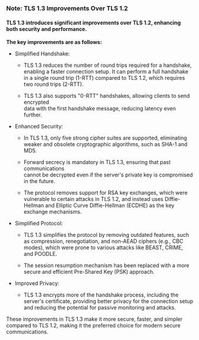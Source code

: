 ### Note: TLS 1.3 Improvements Over TLS 1.2

#### TLS 1.3 introduces significant improvements over TLS 1.2, enhancing both security and performance. 
**The key improvements are as follows:**
- Simplified Handshake:
    - TLS 1.3 reduces the number of round trips required for a handshake, enabling a 
    faster connection setup. It can perform a full handshake in a single round trip 
    (1-RTT) compared to TLS 1.2, which requires two round trips (2-RTT).

    - TLS 1.3 also supports "0-RTT" handshakes, allowing clients to send encrypted   
    data with the first handshake message, reducing latency even further.

- Enhanced Security:
    - In TLS 1.3, only five strong cipher suites are supported, eliminating weaker 
    and obsolete cryptographic algorithms, such as SHA-1 and MD5.

    - Forward secrecy is mandatory in TLS 1.3, ensuring that past communications   
    cannot be decrypted even if the server's private key is compromised in the 
    future.

    - The protocol removes support for RSA key exchanges, which were vulnerable to 
    certain attacks in TLS 1.2, and instead uses Diffie-Hellman and Elliptic Curve 
    Diffie-Hellman (ECDHE) as the key exchange mechanisms.

- Simplified Protocol:
    - TLS 1.3 simplifies the protocol by removing outdated features, such as 
    compression, renegotiation, and non-AEAD ciphers (e.g., CBC modes), which were 
    prone to various attacks like BEAST, CRIME, and POODLE.

    - The session resumption mechanism has been replaced with a more secure and 
    efficient Pre-Shared Key (PSK) approach.

- Improved Privacy:
    - TLS 1.3 encrypts more of the handshake process, including the server's 
    certificate, providing better privacy for the connection setup and reducing the 
    potential for passive monitoring and attacks.

These improvements in TLS 1.3 make it more secure, faster, and simpler compared to TLS 
1.2, making it the preferred choice for modern secure communications.
